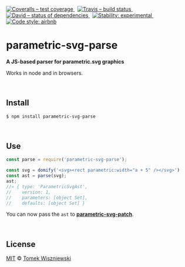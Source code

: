 [![Coveralls – test coverage
](https://img.shields.io/coveralls/parametric-svg/parse.svg?style=flat-square)
](https://coveralls.io/r/parametric-svg/parse)
 [![Travis – build status
](https://img.shields.io/travis/parametric-svg/parse/master.svg?style=flat-square)
](https://travis-ci.org/parametric-svg/parse)
 [![David – status of dependencies
](https://img.shields.io/david/parametric-svg/parse.svg?style=flat-square)
](https://david-dm.org/parametric-svg/parse)
 [![Stability: experimental
](https://img.shields.io/badge/stability-experimental-yellow.svg?style=flat-square)
](https://nodejs.org/api/documentation.html#documentation_stability_index)
 [![Code style: airbnb
](https://img.shields.io/badge/code%20style-airbnb-777777.svg?style=flat-square)
](https://github.com/airbnb/javascript)




parametric-svg-parse
====================

**A JS-based parser for parametric.svg graphics**

Works in node and in browsers.




<div                                                  id="/install">&nbsp;</div>

Install
-------

```sh
$ npm install parametric-svg-parse
```




<div                                                      id="/use">&nbsp;</div>

Use
---

```js
const parse = require('parametric-svg-parse');

const svg = domify('<svg><rect parametric:width="a + 5" /></svg>')
const ast = parse(svg);
ast;
//» { type: 'ParametricSvgAst',
//    version: 1,
//    parameters: [object Set],
//    defaults: [object Set] }
```

You can now pass the `ast` to **[parametric-svg-patch](https://www.npmjs.com/package/parametric-svg-patch)**.




<div                                                  id="/license">&nbsp;</div>

License
-------

[MIT][] © [Tomek Wiszniewski][]

[MIT]: ./License.md
[Tomek Wiszniewski]: https://github.com/tomekwi
